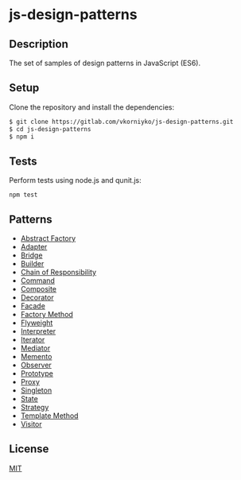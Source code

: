 # js-design-patterns

## Description

The set of samples of design patterns in JavaScript (ES6).

## Setup

Clone the repository and install the dependencies:

```bash
$ git clone https://gitlab.com/vkorniyko/js-design-patterns.git
$ cd js-design-patterns
$ npm i
```

## Tests

Perform tests using node.js and qunit.js:

```
npm test
```

## Patterns

* [Abstract Factory](/patterns/abstractFactory/README.md)
* [Adapter](/patterns/adapter/README.md)
* [Bridge](/patterns/bridge/README.md)
* [Builder](/patterns/builder/README.md)
* [Chain of Responsibility](/patterns/chainOfResponsibility/README.md)
* [Command](/patterns/command/README.md)
* [Composite](/patterns/composite/README.md)
* [Decorator](/patterns/decorator/README.md)
* [Facade](/patterns/facade/README.md)
* [Factory Method](/patterns/factoryMethod/README.md)
* [Flyweight](/patterns/flyweight/README.md)
* [Interpreter](/patterns/interpreter/README.md)
* [Iterator](/patterns/iterator/README.md)
* [Mediator](/patterns/mediator/README.md)
* [Memento](/patterns/memento/README.md)
* [Observer](/patterns/observer/README.md)
* [Prototype](/patterns/prototype/README.md)
* [Proxy](/patterns/proxy/README.md)
* [Singleton](/patterns/singleton/README.md)
* [State](/patterns/state/README.md)
* [Strategy](/patterns/strategy/README.md)
* [Template Method](/patterns/templateMethod/README.md)
* [Visitor](/patterns/visitor/README.md)


## License

[MIT](LICENSE)